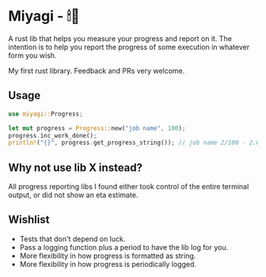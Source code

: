 # Miyagi - 🕯🥋
A rust lib that helps you measure your progress and report on it. The intention is to help you report the progress of some execution in whatever form you wish.

My first rust library. Feedback and PRs very welcome.

## Usage
```rs
use miyagi::Progress;

let mut progress = Progress::new("job name", 100);
progress.inc_work_done();
println!("{}", progress.get_progress_string()); // job name 2/100 - 2.0% started 2s ago, eta: 98s
```

## Why not use lib X instead?
All progress reporting libs I found either took control of the entire terminal output, or did not show an eta estimate.

## Wishlist
* Tests that don't depend on luck.
* Pass a logging function plus a period to have the lib log for you.
* More flexibility in how progress is formatted as string.
* More flexibility in how progress is periodically logged.
